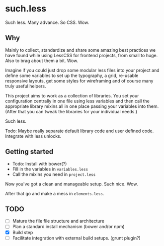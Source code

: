 such.less
=========

Such less. Many advance. So CSS. Wow.

## Why

Mainly to collect, standardize and share some amazing best practices we have found while using LessCSS for frontend projects, from small to huge. Also to brag about them a bit. Wow.

Imagine if you could just drop some modular less files into your project and define some variables to set up the typography, a grid, re-usable responsive layouts, get some styles for wireframing and of course many truly useful helpers.

This project aims to work as a collection of libraries. You set your configuration centrally in one file using less variables and then call the appropriate library mixins all in one place passing your variables into them. (After that you can tweak the libraries for your individual needs.)

Such less.

Todo: Maybe really separate default library code and user defined code. Integrate with less unlocks.

## Getting started

- Todo: Install with bower(?)
- Fill in the variables in `variables.less`
- Call the mixins you need in `project.less`

Now you've got a clean and manageable setup. Such nice. Wow.

After that go and make a mess in `elements.less`.

## TODO

- [ ] Mature the file file structure and architecture
- [ ] Plan a standard install mechanism (bower and/or npm)
- [X] Build step
- [ ] Facilitate integration with external build setups. (grunt plugin?)

